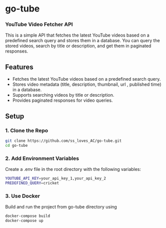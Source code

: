 # go-tube
### YouTube Video Fetcher API

This is a simple API that fetches the latest YouTube videos based on a predefined search query and stores them in a database. You can query the stored videos, search by title or description, and get them in paginated responses.

## Features
- Fetches the latest YouTube videos based on a predefined search query.
- Stores video metadata (title, description, thumbnail, url , published time) in a database.
- Supports searching videos by title or description.
- Provides paginated responses for video queries.

## Setup

### 1. Clone the Repo
```bash
git clone https://github.com/ss_loves_AC/go-tube.git
cd go-tube
```

### 2. Add Environment Variables
Create a .env file in the root directory with the following variables:
```bash
YOUTUBE_API_KEY=your_api_key_1,your_api_key_2
PREDEFINED_QUERY=cricket
```

### 3. Use Docker
Build and run the project from go-tube directory using
```bash
docker-compose build
docker-compose up
```

